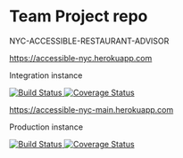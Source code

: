 # Team Project repo
NYC-ACCESSIBLE-RESTAURANT-ADVISOR

https://accessible-nyc.herokuapp.com

Integration instance

<a href="https://travis-ci.com/github/gcivil-nyu-org/nyc-accessible-restaurant-advisor">
    <img 
         alt="Build Status" 
         src="https://travis-ci.com/gcivil-nyu-org/nyc-accessible-restaurant-advisor.svg?branch=develop">
</a>
<a href='https://coveralls.io/github/gcivil-nyu-org/nyc-accessible-restaurant-advisor?branch=develop'>
    <img
        src="https://coveralls.io/repos/github/gcivil-nyu-org/nyc-accessible-restaurant-advisor/badge.svg?branch=develop"
        alt='Coverage Status' />
</a>

https://accessible-nyc-main.herokuapp.com

Production instance

<a href="https://travis-ci.com/github/gcivil-nyu-org/nyc-accessible-restaurant-advisor">
    <img 
         alt="Build Status" 
         src="https://travis-ci.com/gcivil-nyu-org/nyc-accessible-restaurant-advisor.svg?branch=main">
</a>
<a href='https://coveralls.io/github/gcivil-nyu-org/nyc-accessible-restaurant-advisor?branch=main'>
    <img
        src="https://coveralls.io/repos/github/gcivil-nyu-org/nyc-accessible-restaurant-advisor/badge.svg?branch=main"
        alt='Coverage Status' />
</a>

